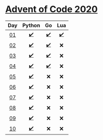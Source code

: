# [Advent of Code 2020](https://adventofcode.com/2020/)

|     Day     |                 Python                  |                  Go                   |                 Lua                  |
| :---------: | :-------------------------------------: | :-----------------------------------: | :----------------------------------: |
| [01][day01] | [:heavy_check_mark:](python/day1/p.py)  |  [:heavy_check_mark:](go/day1/f.go)   | [:heavy_check_mark:](lua/day1/a.lua) |
| [02][day02] | [:heavy_check_mark:](python/day2/o.py)  | [:heavy_check_mark:](go/day2/main.go) |                 :x:                  |
| [03][day03] | [:heavy_check_mark:](python/day3/p.py)  | [:heavy_check_mark:](go/day3/main.go) |                 :x:                  |
| [04][day04] | [:heavy_check_mark:](python/day4/p.py)  | [:heavy_check_mark:](go/day4/main.go) |                 :x:                  |
| [05][day05] | [:heavy_check_mark:](python/day5/p.py)  |                  :x:                  |                 :x:                  |
| [06][day06] | [:heavy_check_mark:](python/day6/p.py)  |                  :x:                  |                 :x:                  |
| [07][day07] | [:heavy_check_mark:](python/day7/p.py)  |                  :x:                  |                 :x:                  |
| [08][day08] | [:heavy_check_mark:](python/day8/p.py)  |                  :x:                  |                 :x:                  |
| [09][day09] | [:heavy_check_mark:](python/day9/p.py)  |                  :x:                  |                 :x:                  |
| [10][day10] | [:heavy_check_mark:](python/day10/p.py) |                  :x:                  |                 :x:                  |

[day01]: https://adventofcode.com/2020/day/1
[day02]: https://adventofcode.com/2020/day/2
[day03]: https://adventofcode.com/2020/day/3
[day04]: https://adventofcode.com/2020/day/4
[day05]: https://adventofcode.com/2020/day/5
[day06]: https://adventofcode.com/2020/day/6
[day07]: https://adventofcode.com/2020/day/7
[day08]: https://adventofcode.com/2020/day/8
[day09]: https://adventofcode.com/2020/day/9
[day10]: https://adventofcode.com/2020/day/10

